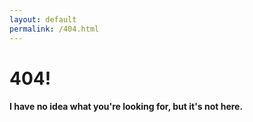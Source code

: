 ```yaml
---
layout: default
permalink: /404.html
---
```

# 404!
#### I have no idea what you're looking for, but it's not here.
